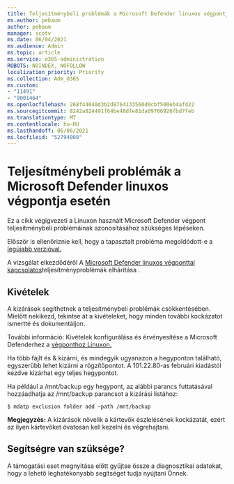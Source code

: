 ```yaml
---
title: Teljesítménybeli problémák a Microsoft Defender linuxos végpontja esetén
ms.author: pebaum
author: pebaum
manager: scotv
ms.date: 06/04/2021
ms.audience: Admin
ms.topic: article
ms.service: o365-administration
ROBOTS: NOINDEX, NOFOLLOW
localization_priority: Priority
ms.collection: Adm_O365
ms.custom:
- "11491"
- "9001464"
ms.openlocfilehash: 268f44640d3b2d8764133560d0cbf500eb4afd22
ms.sourcegitcommit: 8242a824491f64be48dfe81da09766920fbd7feb
ms.translationtype: MT
ms.contentlocale: hu-HU
ms.lasthandoff: 06/06/2021
ms.locfileid: "52794008"
---
```

# <a name="performance-issues-for-microsoft-defender-for-endpoint-on-linux"></a>Teljesítménybeli problémák a Microsoft Defender linuxos végpontja esetén

Ez a cikk végigvezeti a Linuxon használt Microsoft Defender végpont teljesítménybeli problémáinak azonosításához szükséges lépéseken.

Először is ellenőriznie kell, hogy a tapasztalt probléma megoldódott-e a [legújabb verzióval.](/microsoft-365/security/defender-endpoint/linux-whatsnew) 

A vizsgálat elkezdődéről A [Microsoft Defender linuxos végponttal kapcsolatos](/microsoft-365/security/defender-endpoint/linux-support-perf)teljesítményproblémák elhárítása .

## <a name="exclusions"></a>Kivételek

A kizárások segíthetnek a teljesítménybeli problémák csökkentésében. Mielőtt nekikezd, tekintse át a kivételeket, hogy minden további kockázatot ismertté és dokumentáljon.

További információ: Kivételek konfigurálása és érvényesítése a Microsoft Defenderhez a [végponthoz Linuxon.](/microsoft-365/security/defender-endpoint/linux-exclusions)

Ha több fájlt és & kizárni, és mindegyik ugyanazon a hegyponton található, egyszerűbb lehet kizárni a rögzítőpontot. A 101.22.80-as februári kiadástól kezdve kizárhat egy teljes hegypontot.

Ha például a /mnt/backup egy hegypont, az alábbi parancs futtatásával hozzáadhatja az /mnt/backup parancsot a kizárási listához:

`$ mdatp exclusion folder add –path /mnt/backup`

**Megjegyzés:** A kizárások növelik a kártevők észlelésének kockázatát, ezért az ilyen kártevőket óvatosan kell kezelni és végrehajtani.

## <a name="need-help"></a>Segítségre van szüksége?

A támogatási eset megnyitása előtt gyűjtse össze a diagnosztikai adatokat, hogy a lehető leghatékonyabb segítséget tudja nyújtani Önnek.
